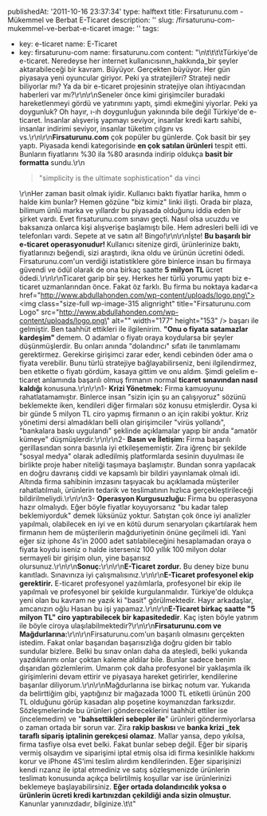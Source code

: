 publishedAt: '2011-10-16 23:37:34'
type: halftext
title: Firsaturunu.com - Mükemmel ve Berbat E-Ticaret
description: ''
slug: /firsaturunu-com-mukemmel-ve-berbat-e-ticaret
image: ''
tags:
  - key: e-ticaret
    name: E-Ticaret
  - key: firsaturunu-com
    name: firsaturunu.com
content: "\n\t\t\t\tTürkiye'de e-ticaret. Neredeyse her internet kullanıcısının\_hakkında\_bir şeyler aktarabileceği bir kavram. Büyüyor. Gerçekten büyüyor. Her gün piyasaya yeni oyuncular giriyor. Peki ya stratejileri? Strateji nedir biliyorlar mı? Ya da bir e-ticaret projesinin stratejiye olan ihtiyacından haberleri var mı?\r\n\r\nSeneler önce kimi girişimciler buradaki hareketlenmeyi gördü ve yatırımını yaptı, şimdi ekmeğini yiyorlar. Peki ya doygunluk? Oh hayır, ı-ıh doygunluğun yakınında bile değil Türkiye'de e-ticaret. İnsanlar alışveriş yapmayı seviyor, insanlar kredi kartı sahibi, insanlar indirimi seviyor, insanlar tüketim çılgını vs vs.\r\n\r\n<strong>Firsaturunu.com</strong> çok popüler bu günlerde. Çok basit bir şey yaptı. Piyasada kendi kategorisinde <strong>en çok satılan ürünleri</strong> tespit etti. Bunların fiyatlarını %30 ila %80 arasında indirip oldukça <strong>basit bir formatta</strong> sundu.\r\n<blockquote>\"simplicity is the ultimate sophistication\" da vinci</blockquote>\r\nHer zaman basit olmak iyidir. Kullanıcı baktı fiyatlar harika, hmm o halde kim bunlar? Hemen gözüne \"biz kimiz\" linki ilişti. Orada bir plaza, bilimum ünlü marka ve yıllardır bu piyasada olduğunu iddia eden bir şirket vardı. Evet firsaturunu.com sınavı geçti. Nasıl olsa ucuzdu ve baksanıza onlarca kişi alışverişe başlamıştı bile. Hem adresleri belli idi ve telefonları vardı. Sepete at ve satın al! Bingo!\r\n\r\nİşte! <strong>Bu başarılı bir e-ticaret operasyonudur! </strong>Kullanıcı sitenize girdi, ürünlerinize baktı, fiyatlarınızı beğendi, sizi araştırdı, ikna oldu ve ürünün ücretini ödedi. Firsaturunu.com'un verdiği istatistiklere göre binlerce insan bu firmaya güvendi ve ödül olarak de ona birkaç saatte <strong>5 milyon TL </strong>ücret ödedi.\r\n\r\nTicaret garip bir şey. Herkes her türlü yorumu yaptı biz e-ticaret uzmanlarından önce. Fakat öz farklı. Bu firma bu noktaya kadar<a href=\"http://www.abdullahonden.com/wp-content/uploads/logo.png\"><img class=\"size-full wp-image-315 alignright\" title=\"Firsaturunu.com Logo\" src=\"http://www.abdullahonden.com/wp-content/uploads/logo.png\" alt=\"\" width=\"177\" height=\"153\" /></a> başarı ile gelmiştir. Ben taahhüt ettikleri ile ilgilenirim. <strong>\"Onu o fiyata satamazlar kardeşim\" </strong>demem. O adamlar o fiyatı oraya koydularsa bir şeyler düşünmüşlerdir. Bu onları anında \"dolandırıcı\" sıfatı ile tanımlamamı gerektirmez. Gerekirse girişimci zarar eder, kendi cebinden öder ama o fiyata verebilir. Bunu türlü stratejiye bağlayabilirseniz, beni ilgilendirmez, ben etikette o fiyatı gördüm, kasaya gittim ve onu aldım. Şimdi gelelim e-ticaret anlamında başarılı olmuş firmanın normal <strong>ticaret sınavından nasıl kaldığı</strong> konusuna.\r\n\r\n1- <strong>Krizi Yönetmek:</strong> Firma kamuoyunu rahatlatamamıştır. Binlerce insan \"sizin için şu an çalışıyoruz\" sözünü beklemekte iken, kendileri diğer firmaları söz konusu etmişlerdir. Oysa ki bir günde 5 milyon TL ciro yapmış firmanın o an için rakibi yoktur. Kriz yönetimi dersi almadıkları belli olan girişimciler \"virüs yollandı\", \"bankalara baskı uygulandı\" şeklinde açıklamalar yapıp bir anda \"amatör kümeye\" düşmüşlerdir.\r\n\r\n2- <strong>Basın ve İletişim: </strong>Firma başarılı gerillasından sonra basınla iyi etkileşememiştir. Zira iğrenç bir şekilde \"sosyal medya\" olarak adledilmiş platformlarda sesinin duyulması ile birlikte proje haber niteliği taşımaya başlamıştır. Bundan sonra yapılacak en doğru davranış ciddi ve kapsamlı bir bildiri yayınlamak olmalı idi. Altında firma sahibinin imzasını taşıyacak bu açıklamada müşteriler rahatlatılmalı, ürünlerin tedarik ve teslimatının hızlıca gerçekleştirileceği bildirilmeliydi.\r\n\r\n3- <strong>Operasyon Kurgusuzluğu: </strong>Firma bu operasyona hazır olmalıydı. Eğer böyle fiyatlar koyuyorsanız \"bu kadar talep beklemiyorduk\" demek lüksünüz yoktur. Satıştan çok önce iyi analizler yapılmalı, olabilecek en iyi ve en kötü durum senaryoları çıkartılarak hem firmanın hem de müşterilerin mağduriyetinin önüne geçilmeli idi. Yani eğer siz iphone 4s'in 2000 adet satılabileceğini hesaplamadan oraya o fiyata koydu iseniz o halde isterseniz 100 yıllık 100 milyon dolar sermayeli bir girişim olun, yine başarısız olursunuz.\r\n\r\n<strong>Sonuç:</strong>\r\n\r\n<strong>E-Ticaret zordur.</strong> Bu deney bize bunu kanıtladı. Sınavınıza iyi çalışmalısınız.\r\n\r\n<strong>E-Ticaret profesyonel ekip gerektirir.</strong> E-ticaret profesyonel yazılımlarla, profesyonel bir ekip ile yapılmalı ve profesyonel bir şekilde kurgulanmalıdır. Türkiye'de oldukça yeni olan bu kavram ne yazık ki \"basit\" görülmektedir. Hayır arkadaşlar, amcanızın oğlu Hasan bu işi yapamaz.\r\n\r\n<strong>E-Ticaret birkaç saatte \"5 milyon TL\" ciro yaptırabilecek bir kapasitededir</strong>. Kaç işten böyle yatırım ile böyle ciroya ulaşılabilmektedir?\r\n\r\n<strong>Firsaturunu.com ve Mağdurlarına:</strong>\r\n\r\nFirsaturunu.com'un başarılı olmasını gerçekten istedim. Fakat onlar başarıdan başarısızlığa doğru giden bir tablo sundular bizlere. Belki bu sınav onları daha da ateşledi, belki yukarıda yazdıklarımı onlar çoktan kaleme aldılar bile. Bunlar sadece benim dışarıdan gözlemlerim. Umarım çok daha profesyonel bir yaklaşımla ilk girişimlerini devam ettirir ve piyasaya hareket getirirler, kendilerine başarılar diliyorum.\r\n\r\nMağdurlarına ise birkaç notum var. Yukarıda da belirttiğim gibi, yaptığınız bir mağazada 1000 TL etiketli ürünün 200 TL olduğunu görüp kasadan alıp poşetine koymanızdan farksızdır. Sözleşmelerinde bu ürünleri göndereceklerini taahhüt ettiler ise (incelemedim) ve \"<strong>bahsettikleri sebepler ile</strong>\" ürünleri göndermiyorlarsa o zaman ortada bir sorun var. Zira <strong>rakip baskısı </strong>ve <strong>banka krizi \_tek taraflı sipariş iptalinin gerekçesi olamaz</strong>. Mallar yansa, depo yıkılsa, firma tasfiye olsa evet belki. Fakat bunlar sebep değil. Eğer bir sipariş vermiş olsaydım ve siparişimi iptal etmiş olsa idi firma kesinlikle hakkımı korur ve iPhone 4S'imi teslim alırdım kendilerinden. Eğer siparişinizi kendi rızanız ile iptal etmediniz ve satış sözleşmenizde ürünlerin teslimatı konusunda açıkça belirtilmiş koşullar var ise ürünlerinizi beklemeye başlayabilirsiniz. <strong>Eğer ortada dolandırıcılık yoksa o ürünlerin ücreti kredi kartınızdan çekildiği anda sizin olmuştur. </strong>Kanunlar yanınızdadır, bilginize.\t\t"
